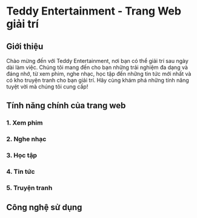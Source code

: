 # Teddy Entertainment - Trang Web giải trí

## Giới thiệu

Chào mừng đến với Teddy Entertainment, nơi bạn có thể giải trí sau ngày dài làm việc. Chúng tôi mang đến cho bạn những trải nghiệm đa dạng và đáng nhớ, từ xem phim, nghe nhạc, học tập đến những tin tức mới nhất và có kho truyện tranh cho bạn giải trí. Hãy cùng khám phá những tính năng tuyệt vời mà chúng tôi cung cấp!

## Tính năng chính của trang web

### 1. Xem phim

### 2. Nghe nhạc

### 3. Học tập

### 4. Tin tức

### 5. Truyện tranh

## Công nghệ sử dụng
